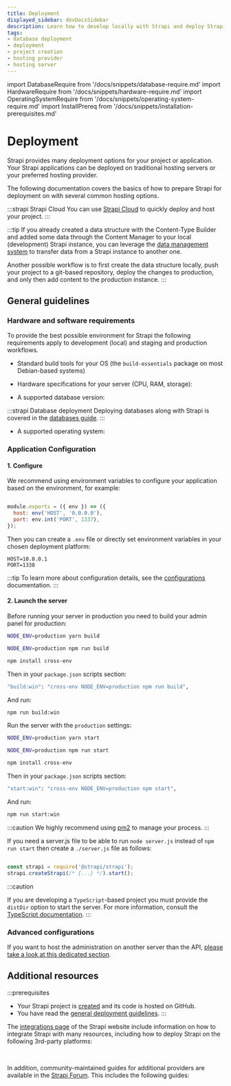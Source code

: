 ```yaml
---
title: Deployment
displayed_sidebar: devDocsSidebar
description: Learn how to develop locally with Strapi and deploy Strapi with various hosting options.
tags:
- database deployment
- deployment
- project creation
- hosting provider
- hosting server
---
```


import DatabaseRequire from '/docs/snippets/database-require.md'
import HardwareRequire from '/docs/snippets/hardware-require.md'
import OperatingSystemRequire from '/docs/snippets/operating-system-require.md'
import InstallPrereq from '/docs/snippets/installation-prerequisites.md'

# Deployment

Strapi provides many deployment options for your project or application. Your Strapi applications can be deployed on traditional hosting servers or your preferred hosting provider.

The following documentation covers the basics of how to prepare Strapi for deployment on with several common hosting options.

:::strapi Strapi Cloud
You can use [Strapi Cloud](/cloud/intro) to quickly deploy and host your project.
:::

:::tip
If you already created a data structure with the Content-Type Builder and added some data through the Content Manager to your local (development) Strapi instance, you can leverage the [data management system](/dev-docs/data-management) to transfer data from a Strapi instance to another one.

Another possible workflow is to first create the data structure locally, push your project to a git-based repository, deploy the changes to production, and only then add content to the production instance.
:::

## General guidelines

### Hardware and software requirements

To provide the best possible environment for Strapi the following requirements apply to development (local) and staging and production workflows.

<InstallPrereq />

- Standard build tools for your OS (the `build-essentials` package on most Debian-based systems)
- Hardware specifications for your server (CPU, RAM, storage):

  <HardwareRequire components={props.components} />

- A supported database version:
<DatabaseRequire components={props.components} />

:::strapi Database deployment
Deploying databases along with Strapi is covered in the [databases guide](/dev-docs/configurations/database#databases-installation).
:::

- A supported operating system:

  <OperatingSystemRequire components={props.components} />

### Application Configuration

#### 1. Configure

We recommend using environment variables to configure your application based on the environment, for example:

```js title="/config/server.js"

module.exports = ({ env }) => ({
  host: env('HOST', '0.0.0.0'),
  port: env.int('PORT', 1337),
});
```

Then you can create a `.env` file or directly set environment variables in your chosen deployment platform:

```
HOST=10.0.0.1
PORT=1338
```

:::tip
To learn more about configuration details, see the [configurations](/dev-docs/configurations) documentation.
:::

#### 2. Launch the server

Before running your server in production you need to build your admin panel for production:

<Tabs groupId="yarn-npm-windows">

<TabItem value="yarn" label="yarn">

```bash
NODE_ENV=production yarn build
```

</TabItem>

<TabItem value="npm" label="npm">

```bash
NODE_ENV=production npm run build
```

</TabItem>

<TabItem value="windows" label="windows">

```bash
npm install cross-env
```

Then in your `package.json` scripts section:

```bash
"build:win": "cross-env NODE_ENV=production npm run build",
```

And run:

```bash
npm run build:win
```

</TabItem>
</Tabs>

Run the server with the `production` settings:

<Tabs groupId="yarn-npm">

<TabItem value="yarn" label="yarn">

```bash
NODE_ENV=production yarn start
```

</TabItem>

<TabItem value="npm" label="npm">

```bash
NODE_ENV=production npm run start
```

</TabItem>

<TabItem value="windows" label="windows">

```bash
npm install cross-env
```

Then in your `package.json` scripts section:

```bash
"start:win": "cross-env NODE_ENV=production npm start",
```

And run:

```bash
npm run start:win
```

</TabItem>

</Tabs>

:::caution
We highly recommend using [pm2](https://github.com/Unitech/pm2/) to manage your process.
:::

If you need a server.js file to be able to run `node server.js` instead of `npm run start` then create a `./server.js` file as follows:

```js title="path: ./server.js"

const strapi = require('@strapi/strapi');
strapi.createStrapi(/* {...} */).start();
```

:::caution

If you are developing a `TypeScript`-based project you must provide the `distDir` option to start the server.
For more information, consult the [TypeScript documentation](/dev-docs/typescript/development#use-the-createstrapi-factory).
:::

### Advanced configurations

If you want to host the administration on another server than the API, [please take a look at this dedicated section](/dev-docs/admin-panel-customization/deployment).

## Additional resources

:::prerequisites
* Your Strapi project is [created](/dev-docs/installation) and its code is hosted on GitHub.
* You have read the [general deployment guidelines](/dev-docs/deployment#general-guidelines).
:::

The [integrations page](https://strapi.io/integrations) of the Strapi website include information on how to integrate Strapi with many resources, including how to deploy Strapi on the following 3rd-party platforms:

<CustomDocCard emoji="🔗" small title="Deploy Strapi on AWS"  link="https://strapi.io/integrations/aws" />

<CustomDocCard emoji="🔗" small title="Deploy Strapi on Azure" link="https://strapi.io/integrations/azure" />

<CustomDocCard emoji="🔗" small title="Deploy Strapi on DigitalOcean App Platform"  link="https://strapi.io/integrations/digital-ocean" />

<CustomDocCard emoji="🔗" small title="Deploy Strapi on Heroku" link="https://strapi.io/integrations/heroku" />

<br/>

In addition, community-maintained guides for additional providers are available in the [Strapi Forum](https://forum.strapi.io/c/community-guides/28). This includes the following guides:

<CustomDocCard emoji="🔗" small title="Proxying with Caddy" link="https://forum.strapi.io/t/caddy-proxying-with-strapi/" />
<CustomDocCard emoji="🔗" small title="Proxying with HAProxy" link="https://forum.strapi.io/t/haproxy-proxying-with-strapi/" />
<CustomDocCard emoji="🔗" small title="Proxying with NGinx" link="https://forum.strapi.io/t/nginx-proxing-with-strapi/" />
<CustomDocCard emoji="🔗" small title="Using the PM2 process manager" link="https://forum.strapi.io/t/how-to-use-pm2-process-manager-with-strapi/" />

